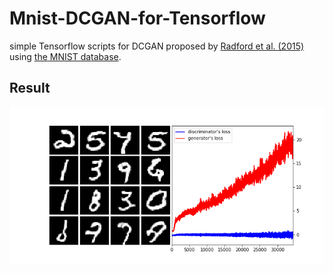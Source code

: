 # Mnist-DCGAN-for-Tensorflow
simple Tensorflow scripts for DCGAN proposed by [Radford et al. (2015)](https://arxiv.org/abs/1511.06434) using [the MNIST database](http://yann.lecun.com/exdb/mnist/). 

## Result
<img src="./output/40.png" width="750" alt="result" >
